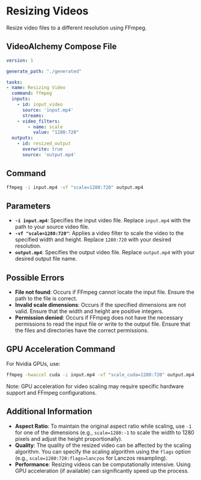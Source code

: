 # Resizing Videos

Resize video files to a different resolution using FFmpeg.

## VideoAlchemy Compose File
    
```yaml
version: 1

generate_path: "./generated"

tasks:
- name: Resizing Video
  command: ffmpeg
  inputs:
    - id: input_video
      source: 'input.mp4'
      streams:
    - video_filters:
        - name: scale
          value: "1280:720"
  outputs:
    - id: resized_output
      overwrite: true
      source: 'output.mp4'
```


## Command

```bash
ffmpeg -i input.mp4 -vf "scale=1280:720" output.mp4
```


## Parameters

- **`-i input.mp4`**: Specifies the input video file. Replace `input.mp4` with the path to your source video file.
- **`-vf "scale=1280:720"`**: Applies a video filter to scale the video to the specified width and height. Replace `1280:720` with your desired resolution.
- **`output.mp4`**: Specifies the output video file. Replace `output.mp4` with your desired output file name.

## Possible Errors

- **File not found**: Occurs if FFmpeg cannot locate the input file. Ensure the path to the file is correct.
- **Invalid scale dimensions**: Occurs if the specified dimensions are not valid. Ensure that the width and height are positive integers.
- **Permission denied**: Occurs if FFmpeg does not have the necessary permissions to read the input file or write to the output file. Ensure that the files and directories have the correct permissions.

## GPU Acceleration Command

For Nvidia GPUs, use:

```bash
ffmpeg -hwaccel cuda -i input.mp4 -vf "scale_cuda=1280:720" output.mp4
```


Note: GPU acceleration for video scaling may require specific hardware support and FFmpeg configurations.

## Additional Information

- **Aspect Ratio**: To maintain the original aspect ratio while scaling, use `-1` for one of the dimensions (e.g., `scale=1280:-1` to scale the width to 1280 pixels and adjust the height proportionally).
- **Quality**: The quality of the resized video can be affected by the scaling algorithm. You can specify the scaling algorithm using the `flags` option (e.g., `scale=1280:720:flags=lanczos` for Lanczos resampling).
- **Performance**: Resizing videos can be computationally intensive. Using GPU acceleration (if available) can significantly speed up the process.
